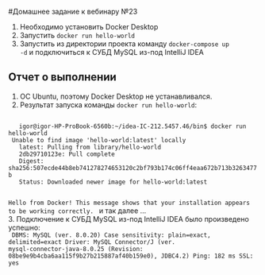 #Домашнее задание к вебинару №23

1. Необходимо установить Docker Desktop
2. Запустить <code>docker run hello-world</code>
3. Запустить из директории проекта команду
   <code>docker-compose up -d</code>
   и подключиться к СУБД MySQL из-под IntelliJ IDEA

## Отчет о выполнении
1. ОС Ubuntu, поэтому Docker Desktop не устанавливался.
2. Результат запуска команды <code>docker run hello-world</code>:  
<code>
   igor@igor-HP-ProBook-6560b:~/idea-IC-212.5457.46/bin$ docker run hello-world   
 Unable to find image 'hello-world:latest' locally
   latest: Pulling from library/hello-world
   2db29710123e: Pull complete
   Digest: sha256:507ecde44b8eb741278274653120c2bf793b174c06ff4eaa672b713b3263477b
   Status: Downloaded newer image for hello-world:latest

Hello from Docker!
This message shows that your installation appears to be working correctly.
</code>
 и так далее ...  
3. Подключение к СУБД MySQL из-под IntelliJ IDEA было произведено успешно:  
<code> 
   DBMS: MySQL (ver. 8.0.20)
   Case sensitivity: plain=exact, delimited=exact
   Driver: MySQL Connector/J (ver. mysql-connector-java-8.0.25 (Revision: 08be9e9b4cba6aa115f9b27b215887af40b159e0), JDBC4.2)
   Ping: 182 ms
   SSL: yes
</code>
  